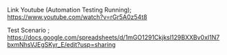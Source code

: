 Link Youtube (Automation Testing Running);
https://www.youtube.com/watch?v=rGr5A0z54t8

Test Scenario ;
https://docs.google.com/spreadsheets/d/1mGO1291Ckjksl129BXXBv0xI1N7bxmNhsVJEgSKyr_E/edit?usp=sharing
